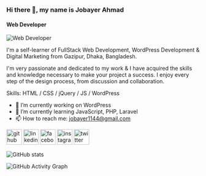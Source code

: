 ### Hi there 👋, my name is Jobayer Ahmad
#### Web Developer
![Web Developer](https://scontent.fdac135-1.fna.fbcdn.net/v/t1.6435-9/49205830_995870673943821_6807243849551839232_n.jpg?stp=dst-jpg_s960x960&_nc_cat=107&ccb=1-7&_nc_sid=e3f864&_nc_ohc=9PJCd6eHvp4AX8vWYQK&_nc_ht=scontent.fdac135-1.fna&oh=00_AT-7zSHzsLLZShu9_N1xmAQydjoyqGZV0LzA2K1UV47xag&oe=636CF47A)

I'm a self-learner of FullStack Web Development, WordPress Development & Digital Marketing from Gazipur, Dhaka, Bangladesh.

I'm very passionate and dedicated to my work & I have acquired the skills and knowledge necessary to make your project a success. I enjoy every step of the design process, from discussion and collaboration.

Skills: HTML / CSS / jQuery / JS / WordPress

- 🔭 I’m currently working on WordPress 
- 🌱 I’m currently learning JavaScript, PHP, Laravel 
- 📫 How to reach me: jobayer1144@gmail.com 


[<img src='https://cdn.jsdelivr.net/npm/simple-icons@3.0.1/icons/github.svg' alt='github' height='40'>](https://github.com/Jobayer10)  [<img src='https://cdn.jsdelivr.net/npm/simple-icons@3.0.1/icons/linkedin.svg' alt='linkedin' height='40'>](https://www.linkedin.com/in/jobayerahmad/)  [<img src='https://cdn.jsdelivr.net/npm/simple-icons@3.0.1/icons/facebook.svg' alt='facebook' height='40'>](https://www.facebook.com/Jb411)  [<img src='https://cdn.jsdelivr.net/npm/simple-icons@3.0.1/icons/instagram.svg' alt='instagram' height='40'>](https://www.instagram.com/jobayer10a/)  [<img src='https://cdn.jsdelivr.net/npm/simple-icons@3.0.1/icons/twitter.svg' alt='twitter' height='40'>](https://twitter.com/jobayer10a)  

![GitHub stats](https://github-readme-stats.vercel.app/api?username=Jobayer10&show_icons=true)  

![GitHub Activity Graph](https://activity-graph.herokuapp.com/graph?username=Jobayer10)  

